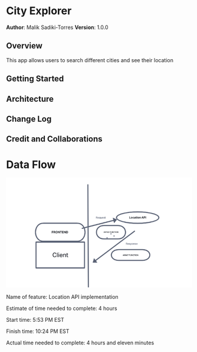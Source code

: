 # City Explorer

**Author**: Malik Sadiki-Torres
**Version**: 1.0.0 

## Overview

This app allows users to search different cities and see their location

## Getting Started
<!-- What are the steps that a user must take in order to build this app on their own machine and get it running? -->

## Architecture
<!-- Provide a detailed description of the application design. What technologies (languages, libraries, etc) you're using, and any other relevant design information. -->

## Change Log
<!-- Use this area to document the iterative changes made to your application as each feature is successfully implemented. Use time stamps. Here's an example:

01-01-2001 4:59pm - Application now has a fully-functional express server, with a GET route for the location resource. -->

## Credit and Collaborations 

# Data Flow

![Data Flow](/img/DataFlow.jpg) 


Name of feature: Location API implementation

Estimate of time needed to complete: 4 hours

Start time: 5:53 PM EST

Finish time: 10:24 PM EST

Actual time needed to complete: 4 hours and eleven minutes